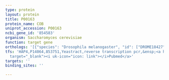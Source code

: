 ```yaml
---
type: protein
layout: protein
title: P00163
protein_name: COB
uniprot_accession: P00163
ncbi_gene_id: '854583'
organism: Saccharomyces cerevisiae
function: target gene
orthologs: '[{"species": "Drosophila melanogaster", "id": ["DROME18427"]}, {"species": "Caenorhabditis elegans", "id": ["CAEEL12753"]}, {"species": "Homo sapiens", "id": ["P00156"]}, {"species": "Mus musculus", "id": ["P00158"]}, {"species": "Rattus norvegicus", "id": ["P00159"]}]'
tfs: 'HAP4,P14064,853751,Yeastract,reverse transcription pcr,&ensp;<a href="https://www.ncbi.nlm.nih.gov/pubmed/?term=30227387%5Buid%5D+OR+24170807%5Buid%5D"
  target="_blank"><i uk-icon="icon: link"></i>Pubmed</a>'
targets: ''
binding_sites: ''

---
```

